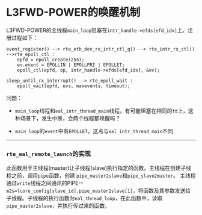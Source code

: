 # L3FWD-POWER的唤醒机制

L3FWD-POWER的主线程`main_loop`阻塞在`intr_handle->efds[efd_idx]`上。注册过程如下：
```
event_register() --> rte_eth_dev_rx_intr_ctl_q() --> rte_intr_rx_ctl() -->rte_epoll_ctl :
    epfd = epoll_create(255);
    ev.event = EPOLLIN | EPOLLPRI | EPOLLET;
    epoll_ctl(epfd, op, intr_handle->efds[efd_idx], &ev);

sleep_until_rx_interrupt() --> rte_epoll_wait :
    epoll_wait(epfd, evs, maxevents, timeout);
```

问题：

+ `main_loop`线程和`eal_intr_thread_main`线程，有可能阻塞在相同的`fd`上，这种场景下，发生中断，会两个线程都唤醒吗？

+ `main_loop`的`event`中有`EPOLLET`，这点与`eal_intr_thread_main`不同

----------------------------------------
### `rte_eal_remote_launch`的实现

此函数用于主线程(master)让子线程(slave)执行指定的函数。主线程在创建子线程之前，调用`pipe`函数，创建 `pipe_master2slave`和`pipe_slave2master`。
主线程通过`write`线程之间通讯的PIPE--`m2s=lcore_config[slave_id].pipe_master2slave[1]`，将函数及其参数发送给子线程。子线程的执行函数为`eal_thread_loop`，在此函数中，读取`pipe_master2slave`，并执行传过来的函数。

